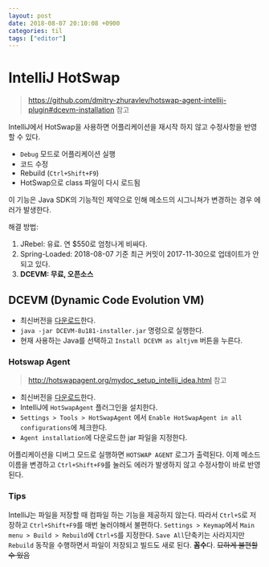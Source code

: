 ```yaml
---
layout: post
date: 2018-08-07 20:10:08 +0900
categories: til
tags: ["editor"]
---
```


# IntelliJ HotSwap

> <https://github.com/dmitry-zhuravlev/hotswap-agent-intellij-plugin#dcevm-installation> 참고

IntelliJ에서 HotSwap을 사용하면 어플리케이션을 재시작 하지 않고 수정사항을 반영할 수 있다.

- `Debug` 모드로 어플리케이션 실행
- 코드 수정
- Rebuild (`Ctrl+Shift+F9`)
- HotSwap으로 class 파일이 다시 로드됨

이 기능은 Java SDK의 기능적인 제약으로 인해 메소드의 시그니쳐가 변경하는 경우 에러가 발생한다.

해결 방법:

1. JRebel: 유료. 연 $550로 엄청나게 비싸다.
1. Spring-Loaded: 2018-08-07 기준 최근 커밋이 2017-11-30으로 업데이트가 안되고 있다.
1. **DCEVM: 무료, 오픈소스**

## DCEVM (Dynamic Code Evolution VM)

- 최신버전을 [다운로드](https://github.com/dcevm/dcevm/releases)한다.
- `java -jar DCEVM-8u181-installer.jar` 명령으로 실행한다.
- 현재 사용하는 Java를 선택하고 `Install DCEVM as altjvm` 버튼을 누른다.

### Hotswap Agent

> <http://hotswapagent.org/mydoc_setup_intellij_idea.html> 참고

- 최신버전을 [다운로드](https://github.com/HotswapProjects/HotswapAgent/releases)한다.
- IntelliJ에 `HotSwapAgent` 플러그인을 설치한다.
- `Settings > Tools > HotSwapAgent` 에서 `Enable HotSwapAgent in all configurations`에 체크한다.
- `Agent installation`에 다운로드한 jar 파일을 지정한다.

어플리케이션을 디버그 모드로 실행하면 `HOTSWAP AGENT` 로그가 출력된다. 이제 메소드 이름을 변경하고 `Ctrl+Shift+F9`를 눌러도 에러가 발생하지 않고 수정사항이 바로 반영된다.

### Tips

IntelliJ는 파일을 저장할 때 컴파일 하는 기능을 제공하지 않는다. 따라서 `Ctrl+S`로 저장하고 `Ctrl+Shift+F9`를 매번 눌러야해서 불편하다. `Settings > Keymap`에서 `Main menu > Build > Rebuild`에 `Ctrl+S`를 지정한다. `Save All`단축키는 사라지지만 `Rebuild` 동작을 수행하면서 파일이 저장되고 빌드도 새로 된다. **꼼수**다. ~~묘하게 불편할 수 있음~~
